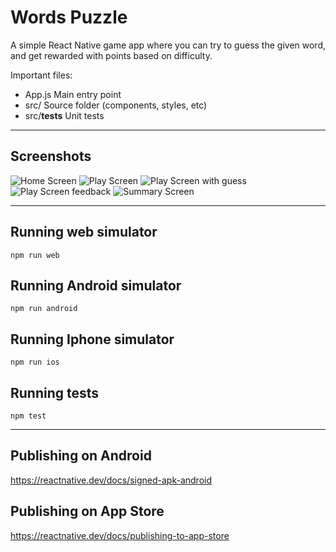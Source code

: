 # Words Puzzle

A simple React Native game app where you can try to guess the given word, and get rewarded with points based on difficulty.

Important files:

- App.js Main entry point
- src/ Source folder (components, styles, etc)
- src/**tests** Unit tests

---

## Screenshots

![Home Screen](https://github.com/phektus/WordPuzzle/blob/main/assets/screenshots/1.png?raw=true)
![Play Screen](https://github.com/phektus/WordPuzzle/blob/master/assets/screenshots/2.png?raw=true)
![Play Screen with guess](https://github.com/phektus/WordPuzzle/blob/master/assets/screenshots/3.png?raw=true)
![Play Screen feedback](https://github.com/phektus/WordPuzzle/blob/master/assets/screenshots/4.png?raw=true)
![Summary Screen](https://github.com/phektus/WordPuzzle/blob/master/assets/screenshots/5.png?raw=true)

---

## Running web simulator

`npm run web`

## Running Android simulator

`npm run android`

## Running Iphone simulator

`npm run ios`

## Running tests

`npm test`

---

## Publishing on Android

https://reactnative.dev/docs/signed-apk-android

## Publishing on App Store

https://reactnative.dev/docs/publishing-to-app-store
